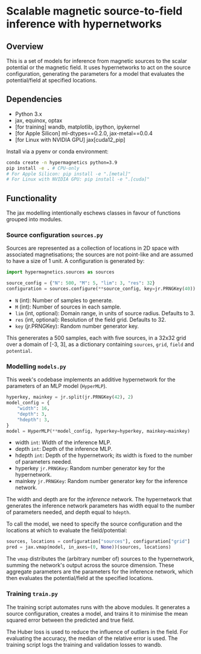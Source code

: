 # Scalable magnetic source-to-field inference with hypernetworks

## Overview

This is a set of models for inference from magnetic sources to the scalar potential or the 
magnetic field. It uses hypernetworks to act on the source configuration, generating the parameters
for a model that evaluates the potential/field at specified locations.

## Dependencies

- Python 3.x
- jax, equinox, optax
- [for training] wandb, matplotlib, ipython, ipykernel
- [for Apple Silicon] ml-dtypes==0.2.0, jax-metal==0.0.4
- [for Linux with NVIDIA GPU] jax[cuda12_pip]

Install via a pyenv or conda environment:

```zsh
conda create -n hypermagnetics python=3.9
pip install -e . # CPU-only
# For Apple Silicon: pip install -e ".[metal]"
# For Linux with NVIDIA GPU: pip install -e ".[cuda]"
```

## Functionality

The jax modelling intentionally eschews classes in favour of functions grouped into modules.

### Source configuration `sources.py`

Sources are represented as a collection of locations in 2D space with associated magnetisations;
the sources are not point-like and are assumed to have a size of 1 unit. A configuration is 
generated by:

```python
import hypermagnetics.sources as sources

source_config = {"N": 500, "M": 5, "lim": 3, "res": 32}
configuration = sources.configure(**source_config, key=jr.PRNGKey(40))
```

- `N` (int): Number of samples to generate.
- `M` (int): Number of sources in each sample.
- `lim` (int, optional): Domain range, in units of source radius. Defaults to 3.
- `res` (int, optional): Resolution of the field grid. Defaults to 32.
- `key` (jr.PRNGKey): Random number generator key.

This genererates a 500 samples, each with five sources, in a 32x32 grid over a domain of [-3, 3],
as a dictionary containing `sources`, `grid`, `field` and `potential`.

### Modelling `models.py`

This week's codebase implements an additive hypernetwork for the parameters of an MLP model (`HyperMLP`).

```python
hyperkey, mainkey = jr.split(jr.PRNGKey(42), 2)
model_config = {
    "width": 16,
    "depth": 3,
    "hdepth": 3,
}
model = HyperMLP(**model_config, hyperkey=hyperkey, mainkey=mainkey)
```

- width `int`: Width of the inference MLP.
- depth `int`: Depth of the inference MLP.
- hdepth `int`: Depth of the hypernetwork; its width is fixed to the number of parameters needed.
- hyperkey `jr.PRNGKey`: Random number generator key for the hypernetwork.
- mainkey `jr.PRNGKey`: Random number generator key for the inference network.

The width and depth are for the *inference* network. The hypernetwork that generates the inference network parameters has width equal to the number of parameters needed, and depth equal to `hdepth`.

To call the model, we need to specify the source configuration and the locations at which to evaluate the field/potential:

```python
sources, locations = configuration["sources"], configuration["grid"]
pred = jax.vmap(model, in_axes=(0, None))(sources, locations)
```

The `vmap` distributes the (arbitrary number of) sources to the hypernetwork, summing the network's output across the source dimension. These aggregate parameters are the parameters for the inference network, which then evaluates the potential/field at the specified locations.

### Training `train.py`

The training script automates runs with the above modules. It generates a source configuration, creates a model, and trains it to minimise the mean squared error between the predicted and true field.

The Huber loss is used to reduce the influence of outliers in the field. For evaluating the accuracy, the median of the relative error is used. The training script logs the training and validation losses to wandb.